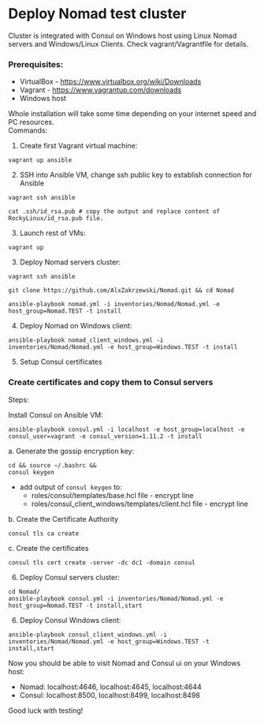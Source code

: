 # Deploy Nomad test cluster

Cluster is integrated with Consul on Windows host using Linux Nomad servers and Windows/Linux Clients. Check vagrant/Vagrantfile for details.

### Prerequisites:

- VirtualBox - https://www.virtualbox.org/wiki/Downloads
- Vagrant - https://www.vagrantup.com/downloads
- Windows host

Whole installation will take some time depending on your internet speed and PC resources.
<br>
Commands:

1. Create first Vagrant virtual machine:
```console
vagrant up ansible
```
2. SSH into Ansible VM, change ssh public key to establish connection for Ansible
```console
vagrant ssh ansible

cat .ssh/id_rsa.pub # copy the output and replace content of RockyLinux/id_rsa.pub file.
```
3. Launch rest of VMs:
```console
vagrant up
```
3. Deploy Nomad servers cluster:
```console
vagrant ssh ansible

git clone https://github.com/AlxZakrzewski/Nomad.git && cd Nomad

ansible-playbook nomad.yml -i inventories/Nomad/Nomad.yml -e host_group=Nomad.TEST -t install
```
4. Deploy Nomad on Windows client:
```console
ansible-playbook nomad_client_windows.yml -i inventories/Nomad/Nomad.yml -e host_group=Windows.TEST -t install
```

5. Setup Consul certificates
### Create certificates and copy them to Consul servers
Steps:

Install Consul on Ansible VM:
```console
ansible-playbook consul.yml -i localhost -e host_group=localhost -e consul_user=vagrant -e consul_version=1.11.2 -t install
```

a. Generate the gossip encryption key:

```console
cd && source ~/.bashrc &&
consul keygen
```
- add output of <code>consul keygen</code> to:
  - roles/consul/templates/base.hcl file - encrypt line
  - roles/consul_client_windows/templates/client.hcl file - encrypt line

b. Create the Certificate Authority

```console
consul tls ca create
```

c. Create the certificates

```console
consul tls cert create -server -dc dc1 -domain consul
```

6. Deploy Consul servers cluster:
```console
cd Nomad/
ansible-playbook consul.yml -i inventories/Nomad/Nomad.yml -e host_group=Nomad.TEST -t install,start
```
6. Deploy Consul Windows client:
```console
ansible-playbook consul_client_windows.yml -i inventories/Nomad/Nomad.yml -e host_group=Windows.TEST -t install,start
```
Now you should be able to visit Nomad and Consul ui on your Windows host:
- Nomad: localhost:4646, localhost:4645, localhost:4644
- Consul: localhost:8500, localhost:8499, localhost:8498

Good luck with testing!